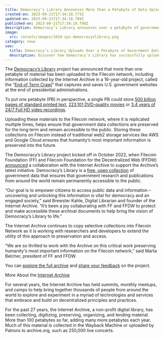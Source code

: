 ```yaml
---
title: Democracy’s Library Announces More than a Petabyte of Data Uploaded to the Filecoin Network
created-on: 2023-09-21T17:34:18.773Z
updated-on: 2023-09-21T17:34:18.789Z
published-on: 2023-09-21T17:34:18.798Z
description: Democracy’s Library announces over a petabyte of government data uploaded to the Filecoin network. Learn about the project and its impact.
image:
  src: /assets/images/1018-sps-democracyslibrary.png
category: news
seo:
  title: Democracy’s Library Uploads Over a Petabyte of Government Data to Filecoin Network
  description: Discover how Democracy’s Library has successfully uploaded over a petabyte of U.S. government data to the Filecoin network, ensuring long-term preservation and accessibility.
---
```


The [Democracy’s Library](https://blog.archive.org/2022/10/19/announcing-democracys-library/) project has announced that more than one petabyte of material has been uploaded to the Filecoin network, including information collected by the Internet Archive in a 16-year-old project, called the “[End of Term Crawl](https://eotarchive.org/)” that captures and saves U.S. government websites at the end of presidential administrations.

To put one petabyte (PB) in perspective, a single PB could store [500 billion pages of standard printed text](https://www.teradata.com/Glossary/What-is-a-Petabyte#:~:text=An%20extremely%20large%20unit%20of,pages%20of%20standard%20printed%20text.), [223,101 DVD-quality movies](https://www.techtarget.com/searchstorage/definition/petabyte) or [3.4 years of 24/7 Full HD video recordings](https://www.lifewire.com/terabytes-gigabytes-amp-petabytes-how-big-are-they-4125169).

Uploading these materials to the Filecoin network, where it is replicated multiple times, helps ensure that government data collections are preserved for the long term and remain accessible to the public. Storing these collections on Filecoin instead of traditional web2 storage services like AWS and Google Cloud ensures that humanity’s most important information is preserved into the future.

The Democracy’s Library project kicked off in October 2022, when Filecoin Foundation (FF) and Filecoin Foundation for the Decentralized Web (FFDW) [announced](https://fil.org/blog/filecoin-foundation-and-ffdw-team-up-with-the-internet-archive-to-preserve-government-datasets-in-new-democracy-s-library-initiative/) a collaboration with the Internet Archive to support the Archive’s latest initiative. Democracy’s Library is a [free, open collection](https://archive.org/details/democracys-library?tab=collection) of government data that ensures that government research and publications from around the world remain permanently accessible to the public.

“Our goal is to empower citizens to access public data and information – uncovering and unlocking this information is vital for democracy and an engaged society,” said Brewster Kahle, Digital Librarian and founder of the Internet Archive. “It’s been a joy collaborating with FF and FFDW to protect and make accessible these archival documents to help bring the vision of Democracy’s Library to life.”

The Internet Archive continues to copy selective collections into Filecoin Network as it is working with researchers and developers to extend the utility of this approach to preservation and access.

"We are so thrilled to work with the Archive on this critical work preserving humanity's most important information on the Filecoin network,” said Marta Belcher, president of FF and FFDW.

You can [explore the full archive](https://archive.org/details/democracys-library) and [share your feedback](https://docs.google.com/forms/d/e/1FAIpQLSfC6TwHI1Mg7F6CcQ_bISnLz2hmZ2qxP7zVY7tn6d2Q0fhG8Q/viewform) on the project.

More About the [Internet Archive](https://archive.org/)

For several years, the Internet Archive has held summits, monthly meetups, and camps to help bring together thousands of people from around the world to explore and experiment in a myriad of technologies and services that embrace and build on decentralized principles and practices.

For the past 27 years, the Internet Archive, a non-profit digital library, has been collecting, digitizing, preserving, organizing, and lending material. More than 100 petabytes so far, adding many more petabytes each year. Much of this material is collected in the Wayback Machine or uploaded by Patrons to archive.org, such as 250,000 live concerts.
